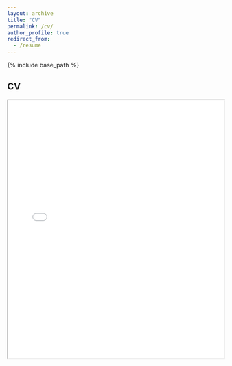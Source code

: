 ```yaml
---
layout: archive
title: "CV"
permalink: /cv/
author_profile: true
redirect_from:
  - /resume
---
```


{% include base_path %}

## CV

<iframe src="./files/your_cv_file.pdf" width="100%" height="600px">
    This browser does not support PDFs. Please download the PDF to view it: <a href="./files/cv-new-tem.pdf">Download PDF</a>
</iframe>
